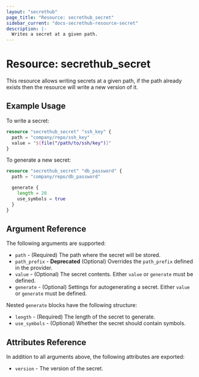 ```yaml
---
layout: "secrethub"
page_title: "Resource: secrethub_secret"
sidebar_current: "docs-secrethub-resource-secret"
description: |-
  Writes a secret at a given path.
---
```


# Resource: secrethub_secret

This resource allows writing secrets at a given path, if the path already exists then the resource will write a new version of it.

## Example Usage

To write a secret:

```terraform
resource "secrethub_secret" "ssh_key" {
  path = "company/repo/ssh_key"
  value = "${file("/path/to/ssh/key")}"
}
```

To generate a new secret:

```terraform
resource "secrethub_secret" "db_password" {
  path = "company/repo/db_password"

  generate {
    length = 20
    use_symbols = true
  }
}
```

## Argument Reference

The following arguments are supported:

* `path` - (Required) The path where the secret will be stored.
* `path_prefix` - **Deprecated** (Optional) Overrides the `path_prefix` defined in the provider.
* `value` - (Optional) The secret contents. Either `value` or `generate` must be defined.
* `generate` - (Optional) Settings for autogenerating a secret. Either `value` or `generate` must be defined.

Nested `generate` blocks have the following structure:

* `length` - (Required) The length of the secret to generate.
* `use_symbols` - (Optional) Whether the secret should contain symbols.

## Attributes Reference

In addition to all arguments above, the following attributes are exported:

* `version` - The version of the secret.

